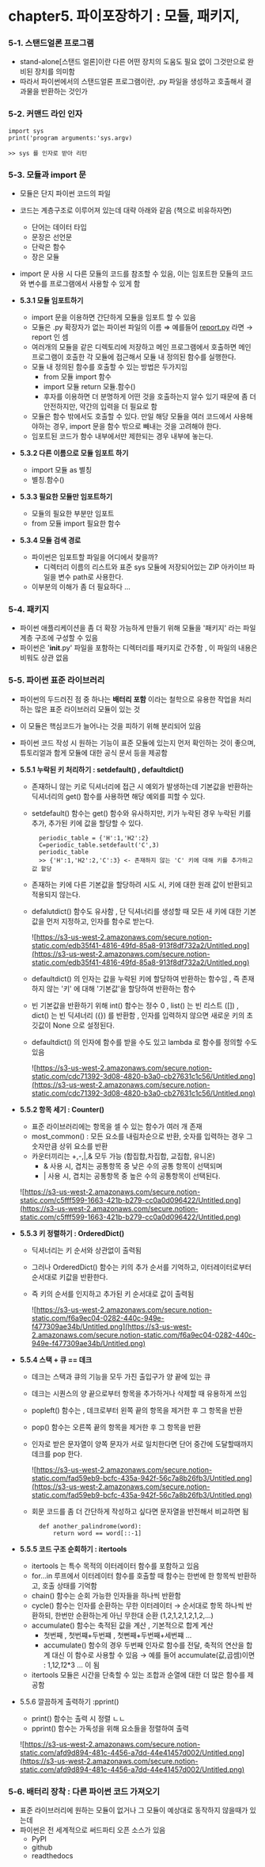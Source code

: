 # chapter5. 파이포장하기 : 모듈, 패키지, 

### 5-1.  스탠드얼론 프로그램

- stand-alone[스탠드 얼론]이란 다른 어떤 장치의 도움도 필요 없이 그것만으로 완비된 장치를 의미함
- 따라서 파이썬에서의 스탠드얼론 프로그램이란, .py 파일을 생성하고 호출해서 결과물을 반환하는 것인가

### 5-2.  커맨드 라인 인자

    import sys
    print('program arguments:'sys.argv)
    
    >> sys 를 인자로 받아 리턴 

### 5-3.  모듈과 import 문

- 모듈은 단지 파이썬 코드의 파일
- 코드는 계층구조로 이루어져 있는데 대략 아래와 같음 (책으로 비유하자면)
    - 단어는 데이터 타입
    - 문장은 선언문
    - 단락은 함수
    - 장은 모듈
- import 문 사용 시 다른 모듈의 코드를 참조할 수 있음, 이는 임포트한 모듈의 코드와 변수를 프로그램에서 사용할 수 있게 함
- **5.3.1 모듈 임포트하기**
    - import 문을 이용하면 간단하게 모듈을 임포트 할 수 있음
    - 모듈은 .py 확장자가 없는 파이썬 파일의 이름 ⇒ 예를들어 [report.py](http://report.py) 라면 → report  인 셈
    - 여러개의 모듈을 같은 디렉토리에 저장하고 메인 프로그램에서 호출하면 메인프로그램이 호출한 각 모듈에 접근해서 모듈 내 정의된 함수를 실행한다.
    - 모듈 내 정의된 함수를 호출할  수 있는 방법은 두가지임
        - from 모듈 import 함수
        - import 모듈 return 모듈.함수()
        - 후자를 이용하면 더 분명하게 어떤 것을 호출하는지 알수 있기 때문에 좀 더 안전하지만, 약간의 입력을 더 필요로 함
    - 모듈은 함수 밖에서도 호출할 수 있다. 만일 해당 모듈을 여러 코드에서 사용해야하는 경우, import 문을  함수 밖으로 빼내는 것을 고려해야 한다.
    - 임포트된 코드가 함수 내부에서만 제한되는 경우 내부에 놓는다.

- **5.3.2 다른 이름으로 모듈 임포트 하기**
    - import 모듈 as 별칭
    - 별칭.함수()

- **5.3.3 필요한 모듈만 임포트하기**
    - 모듈의 필요한 부분만 임포트
    - from 모듈 import 필요한 함수

- **5.3.4 모듈 검색 경로**
    - 파이썬은 임포트할 파일을 어디에서 찾을까?
        - 디렉터리 이름의 리스트와 표준 sys 모듈에 저장되어있는 ZIP 아카이브 파일을 변수 path로 사용한다.
    - 이부분의 이해가 좀 더 필요하다 ...

### 5-4. 패키지

- 파이썬 애플리케이션을 좀 더 확장 가능하게 만들기 위해 모듈을 '패키지' 라는 파일 계층 구조에 구성할 수 있음
- 파이썬은 '__init__.py' 파일을 포함하는 디렉터리를 패키지로 간주함 , 이 파일의 내용은 비워도 상관 없음

### 5-5. 파이썬 표준 라이브러리

- 파이썬의 두드러진 점 중 하나는 **배터리 포함** 이라는 철학으로 유용한 작업을 처리하는 많은 표준 라이브러리 모듈이 있는 것
- 이 모듈은 핵심코드가 늘어나는 것을 피하기 위해 분리되어 있음
- 파이썬 코드 작성 시 원하는 기능이 표준 모듈에 있는지 먼저 확인하는 것이 좋으며, 튜토리얼과 함게 모듈에 대한 공식 문서 등을 제공함

- **5.5.1 누락된 키 처리하기 : setdefault() , defaultdict()**
    - 존재하니 않는 키로 딕셔너리에 접근 시 예외가 발생하는데 기본값을 반환하는 딕셔너리의 get() 함수를 사용하면 해당 예외를 피할 수 있다.
    - setdefault() 함수는 get() 함수와 유사하지만, 키가 누락된 경우 누락된 키를 추가, 추가된 키에 값을 할당할 수 있다.

            periodic_table = {'H':1,'H2':2}
            C=periodic_table.setdefault('C',3)
            periodic_table 
            >> {'H':1,'H2':2,'C':3} <- 존재하지 않는 'C' 키에 대해 키를 추가하고 값 할당 

    - 존재하는 키에 다른 기본값을 할당하려 시도 시, 키에 대한 원래 값이 반환되고 적용되지 않는다.
    - defalutdict() 함수도 유사함 , 단 딕셔너리를 생성할 때 모든 새 키에 대한 기본값을 먼저 지정하고, 인자를 함수로 받는다.

        ![https://s3-us-west-2.amazonaws.com/secure.notion-static.com/edb35f41-4816-49fd-85a8-913f8df732a2/Untitled.png](https://s3-us-west-2.amazonaws.com/secure.notion-static.com/edb35f41-4816-49fd-85a8-913f8df732a2/Untitled.png)

    - defaultdict() 의 인자는 값을 누락된 키에 할당하여 반환하는 함수임 , 즉 존재하지 않는 '키' 에 대해 '기본값'을 할당하여 반환하는 함수
    - 빈 기본값을 반환하기 위해 int() 함수는 정수 0 , list() 는 빈 리스트 ([]) , dict() 는 빈 딕셔너리 ({}) 를 반환함 , 인자를 입력하지 않으면 새로운 키의 초깃값이 None 으로 설정된다.
    - defaultdict() 의 인자에 함수를 받을 수도 있고 lambda 로 함수를 정의할 수도 있음

        ![https://s3-us-west-2.amazonaws.com/secure.notion-static.com/cdc71392-3d08-4820-b3a0-cb27631c1c56/Untitled.png](https://s3-us-west-2.amazonaws.com/secure.notion-static.com/cdc71392-3d08-4820-b3a0-cb27631c1c56/Untitled.png)

- **5.5.2 항목 세기 : Counter()**
    - 표준 라이브러리에는 항목을 셀 수 있는 함수가 여러 개 존재
    - most_common() : 모든 요소를 내림차순으로 반환, 숫자를 입력하는 경우 그 숫자만큼 상위 요소를 반환
    - 카운터끼리는 +,-,|,& 모두 가능 (합집합,차집합, 교집합, 유니온)
        - & 사용 시, 겹치는 공통항목 중 낮은 수의 공통 항목이 선택되며
        - | 사용 시, 겹치는 공통항목 중 높은 수의 공통항목이 선택된다.

    ![https://s3-us-west-2.amazonaws.com/secure.notion-static.com/c5fff599-1663-421b-b279-cc0a0d096422/Untitled.png](https://s3-us-west-2.amazonaws.com/secure.notion-static.com/c5fff599-1663-421b-b279-cc0a0d096422/Untitled.png)

- **5.5.3 키 정렬하기 : OrderedDict()**
    - 딕셔너리는 키 순서와 상관없이 출력됨
    - 그러나 OrderedDict() 함수는 키의 추가 순서를 기억하고, 이터레이터로부터 순서대로 키값을 반환한다.
    - 즉 키의 순서를 인지하고 추가된 키 순서대로 값이 출력됨

        ![https://s3-us-west-2.amazonaws.com/secure.notion-static.com/f6a9ec04-0282-440c-949e-f477309ae34b/Untitled.png](https://s3-us-west-2.amazonaws.com/secure.notion-static.com/f6a9ec04-0282-440c-949e-f477309ae34b/Untitled.png)

- **5.5.4 스택 + 큐 == 데크**
    - 데크는 스택과 큐의 기능을 모두 가진 출입구가 양 끝에 있는 큐
    - 데크는 시퀀스의 양 끝으로부터 항목을 추가하거나 삭제할 때 유용하게 쓰임
    - popleft() 함수는 , 데크로부터 왼쪽 끝의 항목을 제거한 후 그 항목을 반환
    - pop() 함수는 오른쪽 끝의 항목을 제거한 후 그 항목을 반환
    - 인자로 받은 문자열이 양쪽 문자가 서로 일치한다면 단어 중간에 도달할때까지 데크를 pop 한다.

        ![https://s3-us-west-2.amazonaws.com/secure.notion-static.com/fad59eb9-bcfc-435a-942f-56c7a8b26fb3/Untitled.png](https://s3-us-west-2.amazonaws.com/secure.notion-static.com/fad59eb9-bcfc-435a-942f-56c7a8b26fb3/Untitled.png)

    - 회문 코드를 좀 더 간단하게 작성하고 싶다면 문자열을 반전해서 비교하면 됨

            def another_palindrome(word):
            	return word == word[::-1] 

- **5.5.5 코드 구조 순회하기 : itertools**
    - itertools 는 특수 목적의 이터레이터 함수를 포함하고 있음
    - for...in 루프에서 이터레이터 함수를 호출할 때 함수는 한번에 한 항목씩 반환하고, 호출 상태를 기억함
    - chain() 함수는 순회 가능한 인자들을 하나씩 반환함
    - cycle() 함수는 인자를 순환하는 무한 이터레이터 → 순서대로 항목 하나씩 반환하되, 한번만 순환하는게 아닌 무한대 순환 (1,2,1,2,1,2,1,2,...)
    - accumulate() 함수는 축적된 값을 계산 , 기본적으로 합계 계산
        - 첫번째 , 첫번쨰+두번쨰 , 첫뻔째+두번째+세번쨰 ...
        - accumulate() 함수의 경우 두번째 인자로 함수를 전달, 축적의 연산을 합계 대신 이 함수로 사용할 수 있음 → 예를 들어 accumulate(값,곱셈)이면 : 1,1*2,1*2*3 ... 이 됨
    - itertools 모듈은 시간을 단축할 수 있는 조합과 순열에 대한 더 많은 함수를 제공함

- 5.5.6 깔끔하게 출력하기 :pprint()
    - print() 함수는 출력 시 정렬 ㄴㄴ
    - pprint() 함수는 가독성을 위해 요소들을 정렬하여 출력

    ![https://s3-us-west-2.amazonaws.com/secure.notion-static.com/afd9d894-481c-4456-a7dd-44e41457d002/Untitled.png](https://s3-us-west-2.amazonaws.com/secure.notion-static.com/afd9d894-481c-4456-a7dd-44e41457d002/Untitled.png)

### 5-6. 배터리 장착 : 다른 파이썬 코드 가져오기

- 표준 라이브러리에 원하는 모듈이 없거나 그 모듈이 예상대로 동작하지 않을때가 있는데
- 파이썬은 전 세계적으로 써드파티 오픈 소스가 있음
    - PyPI
    - github
    - readthedocs
